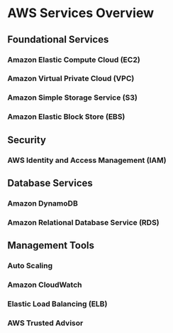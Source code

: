 # AWS Services Overview

## Foundational Services

### Amazon Elastic Compute Cloud (EC2)

### Amazon Virtual Private Cloud (VPC)

### Amazon Simple Storage Service (S3)

### Amazon Elastic Block Store (EBS)

## Security

### AWS Identity and Access Management (IAM)

## Database Services

### Amazon DynamoDB

### Amazon Relational Database Service (RDS)

## Management Tools

### Auto Scaling

### Amazon CloudWatch

### Elastic Load Balancing (ELB)

### AWS Trusted Advisor
